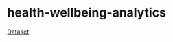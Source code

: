 # health-wellbeing-analytics
[Dataset](https://www.kaggle.com/datasets/ydalat/lifestyle-and-wellbeing-data)
